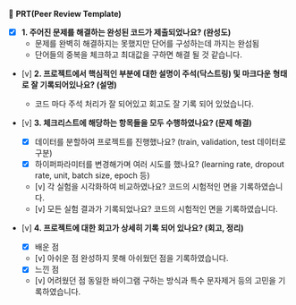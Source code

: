 🔑 **PRT(Peer Review Template)**

- [x]  **1. 주어진 문제를 해결하는 완성된 코드가 제출되었나요? (완성도)**
    - 문제를 완벽히 해결하지는 못했지만 단어를 구성하는데 까지는 완섬됨 
    - 단어들의 중복을 체크하고 최대값을 구하면 해결 될 것 같습니다.
      

- [v]  **2. 프로젝트에서 핵심적인 부분에 대한 설명이 주석(닥스트링) 및 마크다운 형태로 잘 기록되어있나요? (설명)**
    - 코드 마다 주석 처리가 잘 되어있고 회고도 잘 기록 되어 있었습니다.

- [v]   **3. 체크리스트에 해당하는 항목들을 모두 수행하였나요? (문제 해결)**
    - [x]  데이터를 분할하여 프로젝트를 진행했나요? (train, validation, test 데이터로 구분)
    - [x]  하이퍼파라미터를 변경해가며 여러 시도를 했나요? (learning rate, dropout rate, unit, batch size, epoch 등)
    - [v]  각 실험을 시각화하여 비교하였나요?
	   코드의 시험적인 면을 기록하였습니다.
    - [v]  모든 실험 결과가 기록되었나요?
	   코드의 시험적인 면을 기록하였습니다.

- [v]  **4. 프로젝트에 대한 회고가 상세히 기록 되어 있나요? (회고, 정리)**
    - [x]  배운 점
    - [v]  아쉬운 점
	   완성하지 못해 아쉬웠던 점을 기록하였습니다.
    - [x]  느낀 점
    - [v]  어려웠던 점
	   동일한 바이그램 구하는 방식과 특수 문자제거 등의 고민을 기록하였습니다. 
